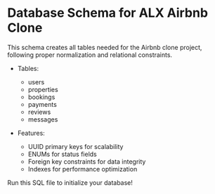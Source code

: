 # Database Schema for ALX Airbnb Clone

This schema creates all tables needed for the Airbnb clone project, following proper normalization and relational constraints.

- Tables:
  - users
  - properties
  - bookings
  - payments
  - reviews
  - messages

- Features:
  - UUID primary keys for scalability
  - ENUMs for status fields
  - Foreign key constraints for data integrity
  - Indexes for performance optimization

Run this SQL file to initialize your database!
